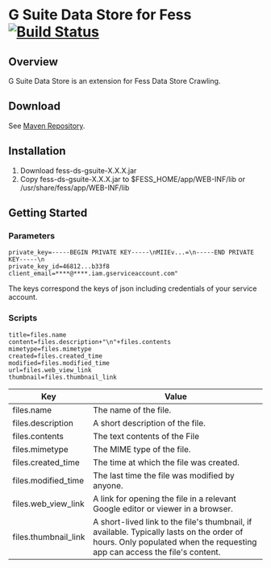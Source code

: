 G Suite Data Store for Fess [![Build Status](https://travis-ci.org/codelibs/fess-ds-gsuite.svg?branch=master)](https://travis-ci.org/codelibs/fess-ds-gsuite)
==========================

## Overview

G Suite Data Store is an extension for Fess Data Store Crawling.

## Download

See [Maven Repository](http://central.maven.org/maven2/org/codelibs/fess/fess-ds-gsuite/).

## Installation

1. Download fess-ds-gsuite-X.X.X.jar
2. Copy fess-ds-gsuite-X.X.X.jar to $FESS\_HOME/app/WEB-INF/lib or /usr/share/fess/app/WEB-INF/lib

## Getting Started

### Parameters

```
private_key=-----BEGIN PRIVATE KEY-----\nMIIEv...=\n-----END PRIVATE KEY-----\n
private_key_id=46812...b33f8
client_email=****@****.iam.gserviceaccount.com"
```

The keys correspond the keys of json including credentials of your service account.

### Scripts

```
title=files.name
content=files.description+"\n"+files.contents
mimetype=files.mimetype
created=files.created_time
modified=files.modified_time
url=files.web_view_link
thumbnail=files.thumbnail_link
```

| Key | Value |
| --- | --- |
| files.name | The name of the file. |
| files.description | A short description of the file. |
| files.contents | The text contents of the File |
| files.mimetype | The MIME type of the file. |
| files.created_time | The time at which the file was created. |
| files.modified_time | The last time the file was modified by anyone. |
| files.web_view_link | A link for opening the file in a relevant Google editor or viewer in a browser. |
| files.thumbnail_link | A short-lived link to the file's thumbnail, if available. Typically lasts on the order of hours. Only populated when the requesting app can access the file's content. |